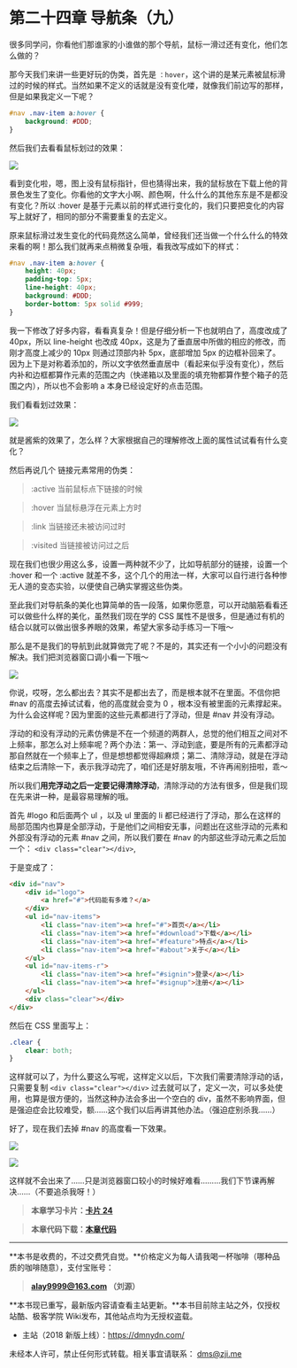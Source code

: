 第二十四章 导航条（九）
===

很多同学问，你看他们那谁家的小谁做的那个导航，鼠标一滑过还有变化，他们怎么做的？

那今天我们来讲一些更好玩的伪类，首先是 `：hover`，这个讲的是某元素被鼠标滑过的时候的样式。当然如果不定义的话就是没有变化喽，就像我们前边写的那样，但是如果我定义一下呢？

```css
#nav .nav-item a:hover {
	background: #DDD;
}
```

然后我们去看看鼠标划过的效果：

![](http://coffee.zji.me/imgs/24-1.png)

看到变化啦，嗯，图上没有鼠标指针，但也猜得出来，我的鼠标放在下载上他的背景色发生了变化。你看他的文字大小啊、颜色啊，什么什么的其他东东是不是都没有变化？所以 :hover 是基于元素以前的样式进行变化的，我们只要把变化的内容写上就好了，相同的部分不需要重复的去定义。

原来鼠标滑过发生变化的代码竟然这么简单，曾经我们还当做一个什么什么的特效来看的啊！那么我们就再来点稍微复杂哦，看我改写成如下的样式：

```css
#nav .nav-item a:hover {
	height: 40px;
	padding-top: 5px;
	line-height: 40px;
	background: #DDD;
	border-bottom: 5px solid #999;
}
```

我一下修改了好多内容，看看真复杂！但是仔细分析一下也就明白了，高度改成了 40px，所以 line-height 也改成 40px，这是为了垂直居中所做的相应的修改，而刚才高度上减少的 10px 则通过顶部内补 5px，底部增加 5px 的边框补回来了。因为上下是对称着添加的，所以文字依然垂直居中（看起来似乎没有变化），然后内补和边框都算作元素的范围之内（快递箱以及里面的填充物都算作整个箱子的范围之内），所以也不会影响 a 本身已经设定好的点击范围。

我们看看划过效果：

![](http://coffee.zji.me/imgs/24-2.png)

就是酱紫的效果了，怎么样？大家根据自己的理解修改上面的属性试试看有什么变化？

然后再说几个 链接元素常用的伪类：

> :active 	当前鼠标点下链接的时候

> :hover 	当鼠标悬浮在元素上方时

> :link 	当链接还未被访问过时

> :visited 	当链接被访问过之后

现在我们也很少用这么多，设置一两种就不少了，比如导航部分的链接，设置一个 :hover 和一个 :active 就差不多，这个几个的用法一样，大家可以自行进行各种惨无人道的变态实验，以便使自己确实掌握这些伪类。

至此我们对导航条的美化也算简单的告一段落，如果你愿意，可以开动脑筋看看还可以做些什么样的美化，虽然我们现在学的 CSS 属性不是很多，但是通过有机的结合以就可以做出很多养眼的效果，希望大家多动手练习一下哦～

那么是不是我们的导航到此就算做完了呢？不是的，其实还有一个小小的问题没有解决。我们把浏览器窗口调小看一下哦～

![](http://coffee.zji.me/imgs/24-3.png)

你说，哎呀，怎么都出去？其实不是都出去了，而是根本就不在里面。不信你把 #nav 的高度去掉试试看，他的高度就会变为 0 ，根本没有被里面的元素撑起来。为什么会这样呢？因为里面的这些元素都进行了浮动，但是 #nav 并没有浮动。

浮动的和没有浮动的元素仿佛是不在一个频道的两群人，总觉的他们相互之间对不上频率，那怎么对上频率呢？两个办法：第一、浮动到底，要是所有的元素都浮动那自然就在一个频率上了，但是想想都觉得超麻烦；第二、清除浮动，就是在浮动结束之后清除一下，表示我浮动完了，咱们还是好朋友哦，不许再闹别扭啦，乖～

所以我们**用完浮动之后一定要记得清除浮动**，清除浮动的方法有很多，但是我们现在先来讲一种，是最容易理解的哦。

首先 #logo 和后面两个 ul ，以及 ul 里面的 li 都已经进行了浮动，那么在这样的局部范围内也算是全部浮动，于是他们之间相安无事，问题出在这些浮动的元素和外部没有浮动的元素 #nav 之间，所以我们要在 #nav 的内部这些浮动元素之后加一个： `<div class="clear"></div>`,

于是变成了：

```html
<div id="nav">
	<div id="logo">
		<a href="#">代码能有多难？</a>
	</div>
	<ul id="nav-items">
		<li class="nav-item"><a href="#">首页</a></li>
		<li class="nav-item"><a href="#download">下载</a></li>
		<li class="nav-item"><a href="#feature">特点</a></li>
		<li class="nav-item"><a href="#about">关于</a></li>
	</ul>
	<ul id="nav-items-r">
		<li class="nav-item"><a href="#signin">登录</a></li>
		<li class="nav-item"><a href="#signup">注册</a></li>
	</ul>
	<div class="clear"></div>
</div>
```

然后在 CSS 里面写上：

```css
.clear {
	clear: both;
}
```

这样就可以了，为什么要这么写呢，这样定义以后，下次我们需要清除浮动的话，只需要复制 `<div class="clear"></div>` 过去就可以了，定义一次，可以多处使用，也算是很方便的，当然这种办法会多出一个空白的 div，虽然不影响界面，但是强迫症会比较难受，额……这个我们以后再讲其他办法。（强迫症别杀我……）

好了，现在我们去掉 #nav 的高度看一下效果。

![](http://coffee.zji.me/imgs/24-4.png)

![](http://coffee.zji.me/imgs/24-5.png)

这样就不会出来了……只是浏览器窗口较小的时候好难看………我们下节课再解决……（不要追杀我呀！）

> **本章学习卡片：[卡片 24](http://coffee.zji.me/card.html?name=chapter24)**

> **本章代码下载：[本章代码](http://coffee.zji.me/show-code/24.zip)**

---

**本书是收费的，不过交费凭自觉。**价格定义为每人请我喝一杯咖啡（哪种品质的咖啡随意），支付宝账号：

> **alay9999@163.com  （刘源）**

**本书现已重写，最新版内容请查看主站更新。**本书目前除主站之外，仅授权站酷、极客学院 Wiki发布，其他站点均为无授权盗载。

* 主站（2018 新版上线）：https://dmnydn.com/

未经本人许可，禁止任何形式转载。相关事宜请联系： dms@zji.me